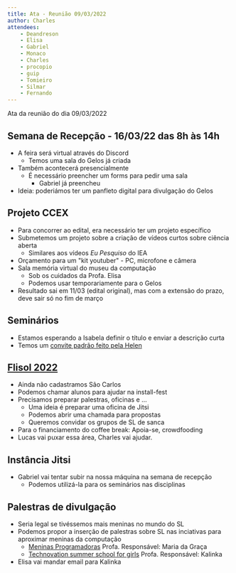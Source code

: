 ```yaml
---
title: Ata - Reunião 09/03/2022
author: Charles
attendees:
    - Deandreson
    - Elisa
    - Gabriel
    - Monaco
    - Charles
    - procopio
    - guip
    - Tomieiro
    - Silmar
    - Fernando
---
```


Ata da reunião do dia 09/03/2022

## Semana de Recepção - 16/03/22 das 8h às 14h
- A feira será virtual através do Discord
	- Temos uma sala do Gelos já criada
- Também acontecerá presencialmente
	- É necessário preencher um forms para pedir uma sala
		- Gabriel já preencheu
- Ideia: poderiámos ter um panfleto digital para divulgação do Gelos

## Projeto CCEX
- Para concorrer ao edital, era necessário ter um projeto específico
- Submetemos um projeto sobre a criação de vídeos curtos sobre ciência aberta
	- Similares aos vídeos *Eu Pesquiso* do IEA
- Orçamento para um "kit youtuber" - PC, microfone e câmera
- Sala memória virtual do museu da computação
	- Sob os cuidados da Profa. Elisa
	- Podemos usar temporariamente para o Gelos
- Resultado sai em 11/03 (edital original), mas com a extensão do prazo, deve
sair só no fim de março

## Seminários
- Estamos esperando a Isabela definir o título e enviar a descrição curta
- Temos um [convite padrão feito pela Helen](https://docs.google.com/document/d/18C1GFE_x-9rUEazVciHGHxkBPjQEICkNKAgohIX06jE/edit?usp=sharing)

## [Flisol 2022](https://flisol.info/FLISOL2022/Brasil)
- Ainda não cadastramos São Carlos
- Podemos chamar alunos para ajudar na install-fest
- Precisamos preparar palestras, oficinas e ...
	- Uma ideia é preparar uma oficina de Jitsi
	- Podemos abrir uma chamada para propostas
	- Queremos convidar os grupos de SL de sanca
- Para o financiamento do coffee break: Apoia-se, crowdfooding
- Lucas vai puxar essa área, Charles vai ajudar.

## Instância Jitsi
- Gabriel vai tentar subir na nossa máquina na semana de recepção
	- Podemos utilizá-la para os seminários nas disciplinas

## Palestras de divulgação
- Seria legal se tivéssemos mais meninas no mundo do SL
- Podemos propor a inserção de palestras sobre SL nas inciativas para aproximar
meninas da computação
	- [Meninas Programadoras](https://meninasprogramadoras.icmc.usp.br/inicio)
Profa. Responsável: Maria da Graça
	- [Technovation summer school for girls](http://grace.icmc.usp.br/TechSchool/index.html)
Profa. Responsável: Kalinka
- Elisa vai mandar email para Kalinka
